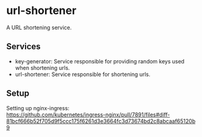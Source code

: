 # url-shortener

A URL shortening service.

## Services

- key-generator: Service responsible for providing random keys used when shortening urls.
- url-shortener: Service responsible for shortening urls.

## Setup

Setting up nginx-ingress:\
https://github.com/kubernetes/ingress-nginx/pull/7891/files#diff-81bcf666b52f705d9f5ccc175f6261d3e3664fc3d73674bd2c8abcaaf65120b9

[//]: # (TODO: Add example of nginx-ingress deployment and service)
